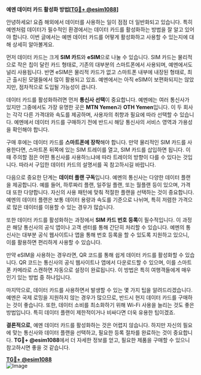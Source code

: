 **예멘 데이터 카드 활성화 방법[[TG💪+ @esim1088](https://t.me/s/esim1088)]**

안녕하세요! 요즘 해외에서 데이터를 사용하는 일이 점점 더 일반화되고 있습니다. 특히 예멘처럼 데이터가 필수적인 환경에서는 데이터 카드를 활성화하는 방법을 잘 알고 있어야 합니다. 이번 글에서는 예멘 데이터 카드를 어떻게 활성화하고 사용할 수 있는지에 대해 상세히 알아볼게요.

먼저 데이터 카드는 크게 **SIM 카드**와 **eSIM**으로 나눌 수 있습니다. SIM 카드는 물리적으로 작은 칩이 달린 카드 형태로, 기존의 대부분의 스마트폰에서 사용되며, 예멘에서도 널리 사용됩니다. 반면 eSIM은 물리적 카드가 없고 스마트폰 내부에 내장된 형태로, 최근 출시된 모델들에서 많이 활용되고 있죠. 예멘에서는 아직 eSIM이 보편화되지는 않았지만, 점차적으로 도입될 가능성이 큽니다.

데이터 카드를 활성화하려면 먼저 **통신사 선택**이 중요합니다. 예멘에는 여러 통신사가 있지만 그중에서도 가장 유명한 곳은 **MTN Yemen**과 **OTH Yemen**입니다. 이 두 회사는 각각 다른 가격대와 속도를 제공하며, 사용자의 취향과 필요에 따라 선택할 수 있습니다. 예멘에서 데이터 카드를 구매하기 전에 반드시 해당 통신사의 서비스 영역과 가용성을 확인해야 합니다.

구매 후에는 데이터 카드를 **스마트폰에 장착**해야 합니다. 만약 물리적인 SIM 카드를 사용한다면, 스마트폰 뒤쪽에 있는 SIM 트레이를 열고, SIM 카드를 삽입하면 됩니다. 이때 주의할 점은 어떤 통신사를 사용하느냐에 따라 트레이의 방향이 다를 수 있다는 것입니다. 따라서 구입한 데이터 카드의 설명서를 꼭 참고하시길 바랍니다.

다음으로 중요한 단계는 **데이터 플랜 구독**입니다. 예멘의 통신사는 다양한 데이터 플랜을 제공합니다. 예를 들어, 하루짜리 플랜, 일주일 플랜, 또는 월플랜 등이 있으며, 가격대 또한 다양합니다. 자신의 사용 패턴에 맞춰 적절한 플랜을 선택하는 것이 중요합니다. 예멘의 데이터 플랜은 보통 데이터 용량과 속도를 기준으로 나뉘며, 특히 저렴한 가격으로 많은 데이터를 이용할 수 있는 경우가 많습니다.

또한 데이터 카드를 활성화하는 과정에서 **SIM 카드 번호 등록**이 필수적입니다. 이 과정은 해당 통신사의 공식 앱이나 고객 센터를 통해 간단히 처리할 수 있습니다. 예멘의 통신사는 대부분 공식 웹사이트나 앱을 통해 번호 등록을 할 수 있도록 지원하고 있으니, 이를 활용하면 편리하게 사용할 수 있습니다.

만약 eSIM을 사용하는 경우라면, QR 코드를 통해 쉽게 데이터 카드를 활성화할 수 있습니다. QR 코드는 통신사의 공식 웹사이트나 앱에서 다운로드할 수 있으며, 이를 스마트폰 카메라로 스캔하면 자동으로 설정이 완료됩니다. 이 방법은 특히 여행객들에게 매우 인기 있는 방법 중 하나입니다.

마지막으로, 데이터 카드를 사용하면서 발생할 수 있는 몇 가지 팁을 알려드리겠습니다. 예멘은 국제 로밍을 지원하지 않는 경우가 많으므로, 반드시 현지 데이터 카드를 구매하는 것이 좋습니다. 또한, 데이터 소비를 최소화하기 위해 Wi-Fi 사용을 늘리는 것도 좋은 방법입니다. 특히 데이터 플랜이 제한적이거나 비싸다면 더욱 유용한 팁이겠죠.

**결론적으로**, 예멘 데이터 카드를 활성화하는 것은 어렵지 않습니다. 하지만 자신의 필요에 맞는 통신사와 데이터 플랜을 선택하고, 필요한 등록 절차를 완료하는 것이 중요합니다. **TG💪+ @esim1088**에서 더 자세한 정보를 얻고, 필요한 제품을 구매할 수 있으니 참고하시면 좋을 것 같습니다.

**[TG💪+ @esim1088](https://t.me/s/esim1088)**  
![Image](https://i.postimg.cc/Y0z9fWf4/image.png)